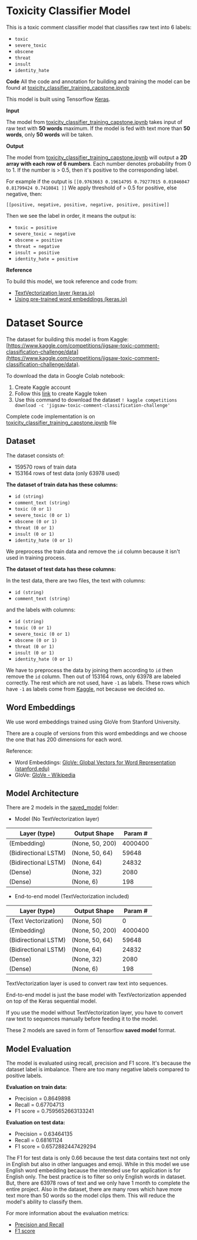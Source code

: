 
# Toxicity Classifier Model
This is a toxic comment classifier model that classifies raw text into 6 labels:

-   `toxic`
-   `severe_toxic`
-   `obscene`
-   `threat`
-   `insult`
-   `identity_hate`

**Code**
All the code and annotation for building and training the model can be found at [toxicity_classifier_training_capstone.ipynb](https://github.com/C23-PS376/toxicity-classifier-model/blob/main/toxicity_classifier_training_capstone.ipynb)

This model is built using Tensorflow [Keras](https://keras.io/).

**Input**

The model from [toxicity_classifier_training_capstone.ipynb](https://github.com/C23-PS376/toxicity-classifier-model/blob/main/toxicity_classifier_training_capstone.ipynb) takes input of raw text with **50 words** maximum. If the model is fed with text more than **50 words**, only **50 words** will be taken.

**Output**

The model from [toxicity_classifier_training_capstone.ipynb](https://github.com/C23-PS376/toxicity-classifier-model/blob/main/toxicity_classifier_training_capstone.ipynb) will output a **2D array with each row of 6 numbers**. Each number denotes probability from 0 to 1. If the number is > 0.5, then it's positive to the corresponding label.

For example if the output is 
`[[0.9763663 0.19614795 0.79277015 0.01046047 0.81799424 0.7410841 ]]`
We apply threshold of > 0.5 for positive, else negative, then:

    [[positive, negative, positive, negative, positive, positive]]

Then we see the label in order, it means the output is:
-   `toxic = positive`
-   `severe_toxic = negative`
-   `obscene = positive`
-   `threat = negative`
-   `insult = positive`
-   `identity_hate = positive`

**Reference**

To build this model, we took reference and code from:

 - [TextVectorization layer (keras.io)](https://keras.io/api/layers/preprocessing_layers/core_preprocessing_layers/text_vectorization/)
 - [Using pre-trained word embeddings (keras.io)](https://keras.io/examples/nlp/pretrained_word_embeddings/)

# Dataset Source

The dataset for building this model is from Kaggle: [https://www.kaggle.com/competitions/jigsaw-toxic-comment-classification-challenge/data](https://www.kaggle.com/competitions/jigsaw-toxic-comment-classification-challenge/data).

To download the data in Google Colab notebook:

 1. Create Kaggle account
 2. Follow this [link](https://www.kaggle.com/general/74235) to create Kaggle token
 3. Use this command to download the dataset `! kaggle competitions download -c 'jigsaw-toxic-comment-classification-challenge'`

Complete code implementation is on [toxicity_classifier_training_capstone.ipynb](https://github.com/C23-PS376/toxicity-classifier-model/blob/main/toxicity_classifier_training_capstone.ipynb) file

## Dataset
The dataset consists of:

 - 159570 rows of train data 
 - 153164 rows of test data (only 63978 used)

**The dataset of train data has these columns:**

 - `id (string)`
 - `comment_text (string)`
 - `toxic (0 or 1)`
 - `severe_toxic (0 or 1)`
 - `obscene (0 or 1)`
 - `threat (0 or 1)`
 - `insult (0 or 1)`
 - `identity_hate (0 or 1)`

We preprocess the train data and remove the `id` column because it isn't used in training process.

**The dataset of test data has these columns:**

In the test data, there are two files, the text with columns:
 - `id (string)`
 - `comment_text (string)`

and the labels with columns:
 - `id (string)`
 - `toxic (0 or 1)`
 - `severe_toxic (0 or 1)`
 - `obscene (0 or 1)`
 - `threat (0 or 1)`
 - `insult (0 or 1)`
 - `identity_hate (0 or 1)`

We have to preprocess the data by joining them according to `id` then remove the `id` column. 
Then out of 153164 rows, only 63978 are labeled correctly. The rest which are not used, have `-1` as labels. These rows which have `-1` as labels come from [Kaggle](https://www.kaggle.com/competitions/jigsaw-toxic-comment-classification-challenge/data), not because we decided so.

## Word Embeddings
We use word embeddings trained using GloVe from Stanford University.

There are a couple of versions from this word embeddings and we choose the one that has 200 dimensions for each word.

Reference:

 - Word Embeddings: [GloVe: Global Vectors for Word Representation (stanford.edu)](https://nlp.stanford.edu/projects/glove/)
 - GloVe: [GloVe - Wikipedia](https://en.wikipedia.org/wiki/GloVe)

## Model Architecture
There are 2 models in the [saved_model](https://github.com/C23-PS376/toxicity-classifier-model/tree/main/saved_model) folder:

 - Model (No TextVectorization layer)

Layer (type) | Output Shape | Param # | 
--- | --- | --- |
(Embedding) | (None, 50, 200) | 4000400 |
(Bidirectional LSTM) | (None, 50, 64) | 59648 |
(Bidirectional LSTM) | (None, 64) | 24832 | 
(Dense) | (None, 32) | 2080 | 
(Dense) | (None, 6) | 198 |

 - End-to-end model (TextVectorization included)
 
Layer (type) | Output Shape | Param # | 
--- | --- | --- |
(Text Vectorization) | (None, 50) | 0 |
(Embedding) | (None, 50, 200) | 4000400 |
(Bidirectional LSTM) | (None, 50, 64) | 59648 |
(Bidirectional LSTM) | (None, 64) | 24832 | 
(Dense) | (None, 32) | 2080 | 
(Dense) | (None, 6) | 198 |

TextVectorization layer is used to convert raw text into sequences.

End-to-end model is just the base model with TextVectorization appended on top of the Keras sequential model.

If you use the model without TextVectorization layer, you have to convert raw text to sequences manually before feeding it to the model.

These 2 models are saved in form of Tensorflow **saved model** format.

## Model Evaluation

The model is evaluated using recall, precision and F1 score. It's because the dataset label is imbalance. There are too many negative labels compared to positive labels.

**Evaluation on train data:**

 - Precision = 0.8649898
 - Recall = 0.67704713
 - F1 score = 0.7595652663133241

**Evaluation on test data:**
 - Precision = 0.63464135
 - Recall = 0.68161124
 - F1 score = 0.6572882447429294
 
The F1 for test data is only 0.66 because the test data contains text not only in English but also in other languages and emoji. While in this model we use English word embedding because the intended use for application is for English only. The best practice is to filter so only English words in dataset. But, there are 63978 rows of text and we only have 1 month to complete the entire project. Also in the dataset, there are many rows which have more text more than 50 words so the model clips them. This will reduce the model's ability to classify them.
 
For more information about the evaluation metrics:

 - [Precision and Recall](https://en.wikipedia.org/wiki/Precision_and_recall)
 - [F1 score](https://en.wikipedia.org/wiki/F-score)
